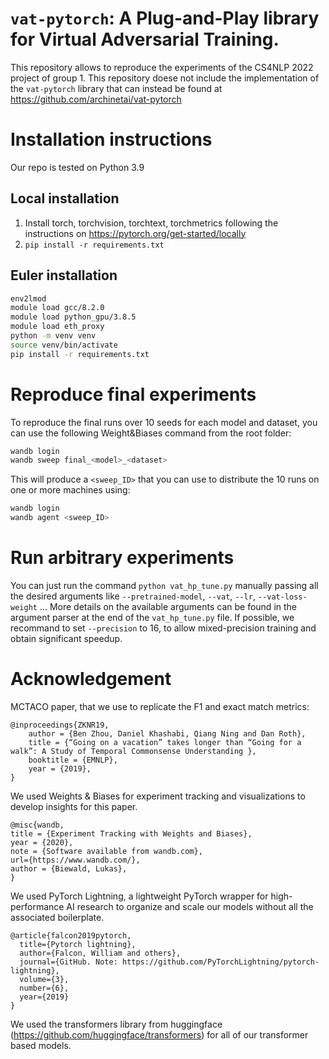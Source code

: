 # `vat-pytorch`: A Plug-and-Play library for Virtual Adversarial Training.
This repository allows to reproduce the experiments of the CS4NLP 2022 project of group 1. 
This repository doese not include the implementation of the `vat-pytorch` library that can instead be found at https://github.com/archinetai/vat-pytorch

# Installation instructions
Our repo is tested on Python 3.9
## Local installation
1. Install torch, torchvision, torchtext, torchmetrics following the instructions on https://pytorch.org/get-started/locally
2. `pip install -r requirements.txt`

## Euler installation
```bash
env2lmod
module load gcc/8.2.0
module load python_gpu/3.8.5
module load eth_proxy 
python -m venv venv 
source venv/bin/activate 
pip install -r requirements.txt
``` 

# Reproduce final experiments
To reproduce the final runs over 10 seeds for each model and dataset, you can use the following Weight&Biases command from the root folder:
```bash
wandb login
wandb sweep final_<model>_<dataset>
``` 
This will produce a `<sweep_ID>` that you can use to distribute the 10 runs on one or more machines using:
```bash
wandb login
wandb agent <sweep_ID>
``` 

# Run arbitrary experiments
You can just run the command `python vat_hp_tune.py` manually passing all the desired arguments like `--pretrained-model`, `--vat`, `--lr`, `--vat-loss-weight` ... More details on the available arguments can be found in the argument parser at the end of the `vat_hp_tune.py` file. If possible, we recommand to set `--precision` to 16, to allow mixed-precision training and obtain significant speedup. 

# Acknowledgement
MCTACO paper, that we use to replicate the F1 and exact match metrics:
```
@inproceedings{ZKNR19,
    author = {Ben Zhou, Daniel Khashabi, Qiang Ning and Dan Roth},
    title = {“Going on a vacation” takes longer than “Going for a walk”: A Study of Temporal Commonsense Understanding },
    booktitle = {EMNLP},
    year = {2019},
}
```



We used Weights & Biases for experiment tracking and visualizations to develop insights for this paper.
```
@misc{wandb,
title = {Experiment Tracking with Weights and Biases},
year = {2020},
note = {Software available from wandb.com},
url={https://www.wandb.com/},
author = {Biewald, Lukas},
}
```

We used PyTorch Lightning, a lightweight PyTorch wrapper for high-performance AI research to organize and scale our models without all the associated boilerplate. 
```
@article{falcon2019pytorch,
  title={Pytorch lightning},
  author={Falcon, William and others},
  journal={GitHub. Note: https://github.com/PyTorchLightning/pytorch-lightning},
  volume={3},
  number={6},
  year={2019}
}
```

We used the transformers library from huggingface (https://github.com/huggingface/transformers) for all of our transformer based models.


